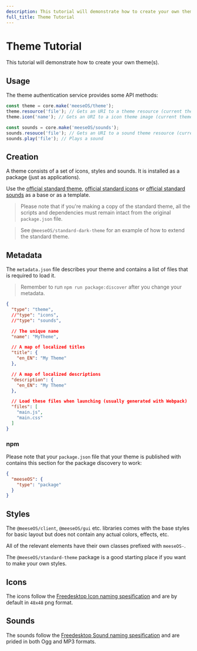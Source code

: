 ```yaml
---
description: This tutorial will demonstrate how to create your own theme(s).
full_title: Theme Tutorial
---
```


# Theme Tutorial

This tutorial will demonstrate how to create your own theme(s).

## Usage

The theme authentication service provides some API methods:

```javascript
const theme = core.make('meeseOS/theme');
theme.resource('file'); // Gets an URI to a theme resource (current theme)
theme.icon('name'); // Gets an URI to a icon theme image (current theme)

const sounds = core.make('meeseOS/sounds');
sounds.resouce('file'); // Gets an URI to a sound theme resource (current theme)
sounds.play('file'); // Plays a sound
```

## Creation

A theme consists of a set of icons, styles and sounds. It is installed as a package (just as applications).

Use the [official standard theme](https://github.com/os-js/osjs-standard-theme), [official standard icons](https://github.com/os-js/osjs-gnome-icons) or [official standard sounds](https://github.com/os-js/osjs-freedesktop-sounds) as a base or as a template.

> Please note that if you're making a copy of the standard theme, all the scripts and dependencies must remain intact from the original `package.json` file.

> See `@meeseOS/standard-dark-theme` for an example of how to extend the standard theme.

## Metadata

The `metadata.json` file describes your theme and contains a list of files that is required to load it.

> Remember to run `npm run package:discover` after you change your metadata.

```json
{
  "type": "theme",
  //"type": "icons",
  //"type": "sounds",

  // The unique name
  "name": "MyTheme",

  // A map of localized titles
  "title": {
    "en_EN": "My Theme"
  },

  // A map of localized descriptions
  "description": {
    "en_EN": "My Theme"
  },

  // Load these files when launching (usually generated with Webpack)
  "files": [
    "main.js",
    "main.css"
  ]
}
```

### npm

Please note that your `package.json` file that your theme is published with contains this section for the package discovery to work:

```json
{
  "meeseOS": {
    "type": "package"
  }
}
```

## Styles

The `@meeseOS/client`, `@meeseOS/gui` etc. libraries comes with the base styles for basic layout but does not contain any actual colors, effects, etc.

All of the relevant elements have their own classes prefixed with `meeseOS-`.

The `@meeseOS/standard-theme` package is a good starting place if you want to make your own styles.

## Icons

The icons follow the [Freedesktop Icon naming spesification](https://specifications.freedesktop.org/icon-naming-spec/icon-naming-spec-latest.html) and are by default in `48x48` png format.

## Sounds

The sounds follow the [Freedesktop Sound naming spesification](http://0pointer.de/public/sound-naming-spec.html) and are prided in both Ogg and MP3 formats.

